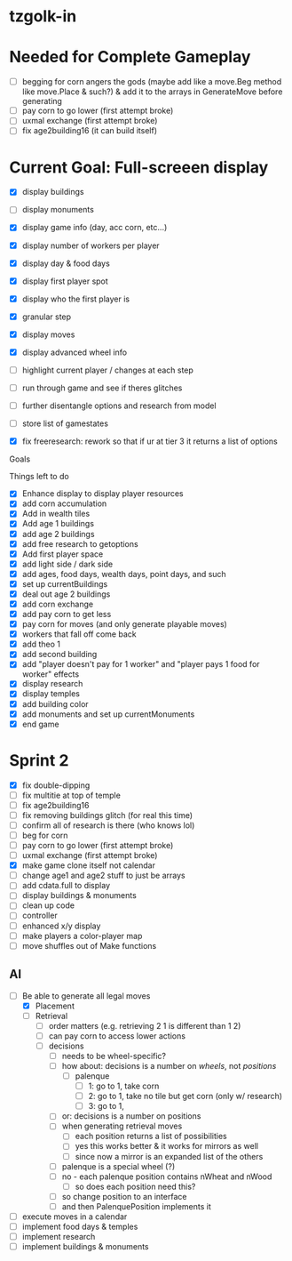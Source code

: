 # tzgolk-in

# Needed for Complete Gameplay 

- [ ] begging for corn angers the gods (maybe add like a move.Beg method like move.Place & such?) & add it to the arrays in GenerateMove before generating
- [ ] pay corn to go lower (first attempt broke)
- [ ] uxmal exchange (first attempt broke)
- [ ] fix age2building16 (it can build itself)

# Current Goal: Full-screeen display

- [x] display buildings
- [ ] display monuments
- [x] display game info (day, acc corn, etc...)
- [x] display number of workers per player
- [x] display day & food days
- [x] display first player spot
- [x] display who the first player is
- [x] granular step
- [x] display moves
- [x] display advanced wheel info
- [ ] highlight current player / changes at each step
- [ ] run through game and see if theres glitches
- [ ] further disentangle options and research from model
- [ ] store list of gamestates
- [x] fix freeresearch: rework so that if ur at tier 3 it returns a list of options



Goals

Things left to do

- [x] Enhance display to display player resources
- [x] add corn accumulation
- [x] Add in wealth tiles
- [x] Add age 1 buildings
- [x] add age 2 buildings
- [x] add free research to getoptions
- [x] Add first player space
- [x] add light side / dark side
- [x] add ages, food days, wealth days, point days, and such
- [x] set up currentBuildings
- [x] deal out age 2 buildings
- [x] add corn exchange
- [x] add pay corn to get less
- [x] pay corn for moves (and only generate playable moves)
- [x] workers that fall off come back
- [x] add theo 1
- [x] add second building
- [x] add "player doesn't pay for 1 worker" and "player pays 1 food for worker" effects
- [x] display research 
- [x] display temples
- [x] add building color
- [x] add monuments and set up currentMonuments
- [x] end game

# Sprint 2

- [x] fix double-dipping
- [ ] fix multitie at top of temple
- [ ] fix age2building16
- [ ] fix removing buildings glitch (for real this time)
- [ ] confirm all of research is there (who knows lol)
- [ ] beg for corn
- [ ] pay corn to go lower (first attempt broke)
- [ ] uxmal exchange (first attempt broke)
- [x] make game clone itself not calendar
- [ ] change age1 and age2 stuff to just be arrays
- [ ] add cdata.full to display
- [ ] display buildings & monuments
- [ ] clean up code
- [ ] controller
- [ ] enhanced x/y display
- [ ] make players a color-player map
- [ ] move shuffles out of Make functions

## AI 

- [ ] Be able to generate all legal moves
  - [x] Placement
  - [ ] Retrieval
    - [ ] order matters (e.g. retrieving 2 1 is different than 1 2)
    - [ ] can pay corn to access lower actions
    - [ ] decisions
      - [ ] needs to be wheel-specific?
      - [ ] how about: decisions is a number on *wheels*, not *positions*
        - [ ] palenque
          - [ ] 1: go to 1, take corn
          - [ ] 2: go to 1, take no tile but get corn (only w/ research)
          - [ ] 3: go to 1, 
      - [ ] or: decisions is a number on positions
      - [ ] when generating retrieval moves
        - [ ] each position returns a list of possibilities
        - [ ] yes this works better & it works for mirrors as well
        - [ ] since now a mirror is an expanded list of the others
      - [ ] palenque is a special wheel (?)
      - [ ] no - each palenque position contains nWheat and nWood
        - [ ] so does each position need this?
      - [ ] so change position to an interface
      - [ ] and then PalenquePosition implements it
- [ ] execute moves in a calendar
- [ ] implement food days & temples
- [ ] implement research
- [ ] implement buildings & monuments